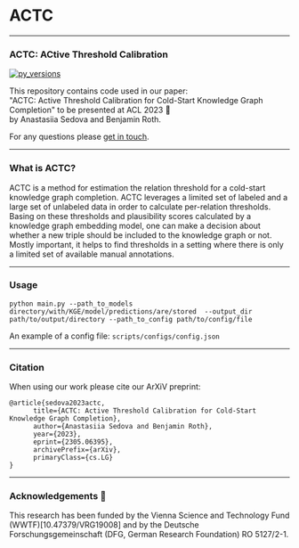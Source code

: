 # ACTC
****
### ACTC: ACtive Threshold Calibration

[![py\_versions](https://img.shields.io/badge/python-3.7%2B-blue)](https://pypi.org/pypi/cleanlab/)

This repository contains code used in our paper: </br>
"ACTC: Active Threshold Calibration for Cold-Start Knowledge Graph Completion"
to be presented at ACL 2023 🎉 </br>
by Anastasiia Sedova and Benjamin Roth.

For any questions please [get in touch](mailto:anastasiia.sedova@univie.ac.at).

---

### What is ACTC?

ACTC is a method for estimation the relation threshold for a cold-start knowledge graph completion.
ACTC leverages a limited set of labeled and a large set of unlabeled data in order to calculate per-relation thresholds.
Basing on these thresholds and plausibility scores calculated by a knowledge graph embedding model, one 
can make a decision about whether a new triple should be included to the knowledge graph or not.
Mostly important, it helps to find thresholds in a setting where there is only a limited set of available manual 
annotations.

---

### Usage

`python main.py --path_to_models directory/with/KGE/model/predictions/are/stored 
--output_dir path/to/output/directory --path_to_config path/to/config/file`

An example of a config file: `scripts/configs/config.json`

---
### Citation 

When using our work please cite our ArXiV preprint: 

```
@article{sedova2023actc,
      title={ACTC: Active Threshold Calibration for Cold-Start Knowledge Graph Completion}, 
      author={Anastasiia Sedova and Benjamin Roth},
      year={2023},
      eprint={2305.06395},
      archivePrefix={arXiv},
      primaryClass={cs.LG}
}
```

---
### Acknowledgements 💎

This research has been funded by the Vienna Science and Technology Fund (WWTF)[10.47379/VRG19008] and by the Deutsche Forschungsgemeinschaft (DFG, German Research Foundation) RO 5127/2-1.
